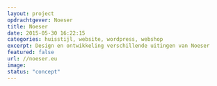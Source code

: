 ```yaml
---
layout: project
opdrachtgever: Noeser
title: Noeser
date: 2015-05-30 16:22:15
categories: huisstijl, website, wordpress, webshop
excerpt: Design en ontwikkeling verschillende uitingen van Noeser
featured: false
url: //noeser.eu
image:
status: "concept"
---
```

